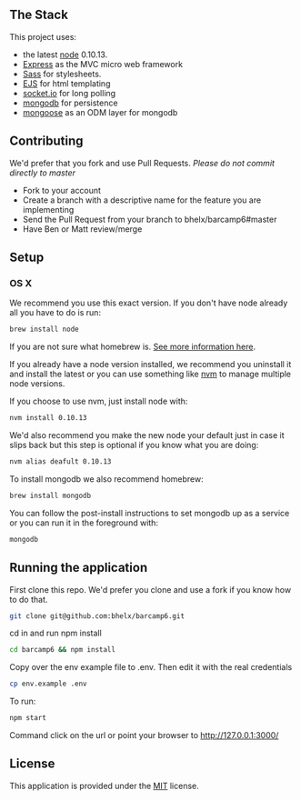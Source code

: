 
## The Stack

This project uses:

* the latest [node](http://nodejs.org/) 0.10.13.
* [Express](http://expressjs.com/) as the MVC micro web framework
* [Sass](http://sass-lang.com/) for stylesheets.
* [EJS](http://embeddedjs.com/) for html templating
* [socket.io](http://socket.io/) for long polling
* [mongodb](http://www.mongodb.org/) for persistence
* [mongoose](http://mongoosejs.com/) as an ODM layer for mongodb

## Contributing

We'd prefer that you fork and use Pull Requests. *Please do not commit directly to master*

* Fork to your account
* Create a branch with a descriptive name for the feature you are implementing
* Send the Pull Request from your branch to bhelx/barcamp6#master
* Have Ben or Matt review/merge

## Setup

### OS X

We recommend you use this exact version. If you don't have node already all you have to do is run:

```bash
brew install node
```

If you are not sure what homebrew is. [See more information here](http://mxcl.github.io/homebrew/).

If you already have a node version installed, we recommend you uninstall it and install the latest or you can use something like [nvm](https://github.com/creationix/nvm) to manage multiple node versions.

If you choose to use nvm, just install node with:

```bash
nvm install 0.10.13
```

We'd also recommend you make the new node your default just in case it slips back but this step is optional if you know what you are doing:

```bash
nvm alias deafult 0.10.13
```

To install mongodb we also recommend homebrew:

```bash
brew install mongodb
```

You can follow the post-install instructions to set mongodb up as a service or you can run it in the foreground with:

```bash
mongodb
```

## Running the application

First clone this repo. We'd prefer you clone and use a fork if you know how to do that.

```bash
git clone git@github.com:bhelx/barcamp6.git
```

cd in and run npm install

```bash
cd barcamp6 && npm install
```

Copy over the env example file to .env. Then edit it with the real credentials

```bash
cp env.example .env
```

To run:

```bash
npm start
```

Command click on the url or point your browser to http://127.0.0.1:3000/

## License

This application is provided under the [MIT](http://opensource.org/licenses/MIT) license.
